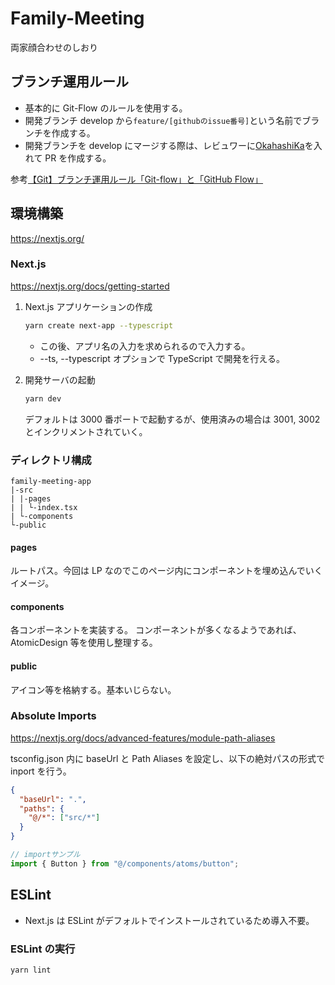 # Family-Meeting

両家顔合わせのしおり

## ブランチ運用ルール

- 基本的に Git-Flow のルールを使用する。
- 開発ブランチ develop から`feature/[githubのissue番号]`という名前でブランチを作成する。
- 開発ブランチを develop にマージする際は、レビュワーに[OkahashiKa]()を入れて PR を作成する。

参考[【Git】ブランチ運用ルール「Git-flow」と「GitHub Flow」](https://supersoftware.jp/tech/20221021/17928/)

## 環境構築

https://nextjs.org/

### Next.js

https://nextjs.org/docs/getting-started

1. Next.js アプリケーションの作成

   ```bash
   yarn create next-app --typescript
   ```

   - この後、アプリ名の入力を求められるので入力する。
   - --ts, --typescript オプションで TypeScript で開発を行える。

2. 開発サーバの起動

   ```bash
   yarn dev
   ```

   デフォルトは 3000 番ポートで起動するが、使用済みの場合は 3001, 3002 とインクリメントされていく。

### ディレクトリ構成

```text
family-meeting-app
|-src
| |-pages
| | └-index.tsx
| └-components
└-public
```

#### pages

ルートパス。今回は LP なのでこのページ内にコンポーネントを埋め込んでいくイメージ。

#### components

各コンポーネントを実装する。
コンポーネントが多くなるようであれば、AtomicDesign 等を使用し整理する。

#### public

アイコン等を格納する。基本いじらない。

### Absolute Imports

https://nextjs.org/docs/advanced-features/module-path-aliases

tsconfig.json 内に baseUrl と Path Aliases を設定し、以下の絶対パスの形式で inport を行う。

```json
{
  "baseUrl": ".",
  "paths": {
    "@/*": ["src/*"]
  }
}
```

```ts
// importサンプル
import { Button } from "@/components/atoms/button";
```

## ESLint

- Next.js は ESLint がデフォルトでインストールされているため導入不要。

### ESLint の実行

```bash
yarn lint
```
